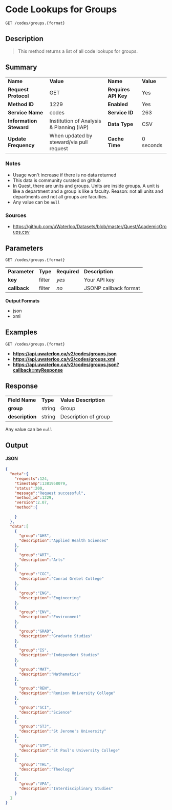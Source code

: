 # Code Lookups for Groups

```
GET /codes/groups.{format}
```

## Description

> This method returns a list of all code lookups for groups.

## Summary

<table>
  <tr>
    <td><b>Name</b></td>
    <td><b>Value</b></td>
    <td><b><b>Name</b></b></td>
    <td><b>Value</b></td>
  </tr>
  <tr>
    <td><b>Request Protocol</b></td>
    <td>GET</td>
    <td><b>Requires API Key</b></td>
    <td>Yes</td>
  </tr>
  <tr>
    <td><b>Method ID</b></td>
    <td>1229</td>
    <td><b>Enabled</b></td>
    <td>Yes</td>
  </tr>
  <tr>
    <td><b>Service Name</b></td>
    <td>codes</td>
    <td><b>Service ID</b></td>
    <td>263</td>
  </tr>
  <tr>
    <td><b>Information Steward</b></td>
    <td>Institution of Analysis & Planning (IAP)</td>
    <td><b>Data Type</b></td>
    <td>CSV</td>
  </tr>
  <tr>
    <td><b>Update Frequency</b></td>
    <td>When updated by steward/via pull request</td>
    <td><b>Cache Time</b></td>
    <td>0 seconds</td>
  </tr>
</table>


### Notes

- Usage won't increase if there is no data returned
- This data is community curated on github
- In Quest, there are units and groups. Units are inside groups. A unit is like a department and a group is like a faculty. Reason: not all units and departments and not all groups are faculties.
- Any value can be `null`


### Sources

- https://github.com/uWaterloo/Datasets/blob/master/Quest/AcademicGroups.csv


## Parameters

```
GET /codes/groups.{format}
```

<table>
  <tr>
    <td><b>Parameter</b></td>
    <td><b>Type</b></td>
    <td><b><b>Required</b></b></td>
    <td><b>Description</b></td>
  </tr>
  <tr>
    <td><b>key</b></td>
    <td>filter</td>
    <td><i>yes</i></td>
    <td>Your API key</td>
  </tr>
  <tr>
    <td><b>callback</b></td>
    <td>filter</td>
    <td><i>no</i></td>
    <td>JSONP callback format</td>
  </tr>
</table>

**Output Formats**

- json
- xml


## Examples

```
GET /codes/groups.{format}
```

- **https://api.uwaterloo.ca/v2/codes/groups.json**
- **https://api.uwaterloo.ca/v2/codes/groups.xml**
- **https://api.uwaterloo.ca/v2/codes/groups.json?callback=myResponse**


## Response

<table>
  <tr>
    <td><b>Field Name</b></td>
    <td><b>Type</b></td>
    <td><b>Value Description</b></td>
  </tr>
  <tr>
    <td><b>group</b></td>
    <td>string</td>
    <td>Group</td>
  </tr>
  <tr>
    <td><b>description</b></td>
    <td>string</td>
    <td>Description of group</td>
  </tr>
</table>


Any value can be `null`

## Output

#### JSON

```json
{
  "meta":{
    "requests":124,
    "timestamp":1381958079,
    "status":200,
    "message":"Request successful",
    "method_id":1229,
    "version":2.07,
    "method":{
      
    }
  },
  "data":[
    {
      "group":"AHS",
      "description":"Applied Health Sciences"
    },
    {
      "group":"ART",
      "description":"Arts"
    },
    {
      "group":"CGC",
      "description":"Conrad Grebel College"
    },
    {
      "group":"ENG",
      "description":"Engineering"
    },
    {
      "group":"ENV",
      "description":"Environment"
    },
    {
      "group":"GRAD",
      "description":"Graduate Studies"
    },
    {
      "group":"IS",
      "description":"Independent Studies"
    },
    {
      "group":"MAT",
      "description":"Mathematics"
    },
    {
      "group":"REN",
      "description":"Renison University College"
    },
    {
      "group":"SCI",
      "description":"Science"
    },
    {
      "group":"STJ",
      "description":"St Jerome's University"
    },
    {
      "group":"STP",
      "description":"St Paul's University College"
    },
    {
      "group":"THL",
      "description":"Theology"
    },
    {
      "group":"VPA",
      "description":"Interdisciplinary Studies"
    }
  ]
}
```

